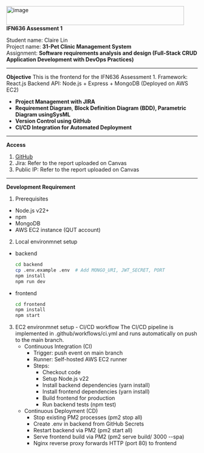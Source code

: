<img width="468" height="50" alt="image" src="https://github.com/user-attachments/assets/7475a4f0-7c7d-4be9-8c68-ddb9fa4d4f1e" />**IFN636 Assessment 1**

Student name: Claire Lin\
Project name: **31-Pet Clinic Management System**\
Assignment: **Software requirements analysis and design (**Full-Stack CRUD Application Development with DevOps Practices**)**

---

**Objective**
This is the frontend for the IFN636 Assessment 1.
Framework: React.js
Backend API: Node.js + Express + MongoDB (Deployed on AWS EC2)

- **Project Management with JIRA**
- **Requirement Diagram**, **Block Definition Diagram (**BDD), Parametric Diagram using**SysML**
- **Version Control using GitHub**
- **CI/CD Integration for Automated Deployment**

---

**Access**
1. [GitHub](https://github.com/clairelcy4/IFN636_Assessment)
2. Jira: Refer to the report uploaded on Canvas
3. Public IP: Refer to the report uploaded on Canvas

---

**Development Requirement**

1. Prerequisites
  - Node.js v22+
  - npm
  - MongoDB
  - AWS EC2 instance (QUT account)

2. Local environmnet setup
  - backend
    ```bash
    cd backend
    cp .env.example .env  # Add MONGO_URI, JWT_SECRET, PORT
    npm install
    npm run dev
    ```
  - frontend
    ```bash
    cd frontend
    npm install
    npm start
    ```
3. EC2 environmnet setup - CI/CD workflow
   The CI/CD pipeline is implemented in .github/workflows/ci.yml and runs automatically on push to the main branch.
   - Continuous Integration (CI)
     - Trigger: push event on main branch
     - Runner: Self-hosted AWS EC2 runner
     - Steps:
       - Checkout code
       - Setup Node.js v22
       - Install backend dependencies (yarn install)
       - Install frontend dependencies (yarn install)
       - Build frontend for production
       - Run backend tests (npm test)
   - Continuous Deployment (CD)
     - Stop existing PM2 processes (pm2 stop all)
     - Create .env in backend from GitHub Secrets
     - Restart backend via PM2 (pm2 start all)
     - Serve frontend build via PM2 (pm2 serve build/ 3000 --spa)
     - Nginx reverse proxy forwards HTTP (port 80) to frontend
